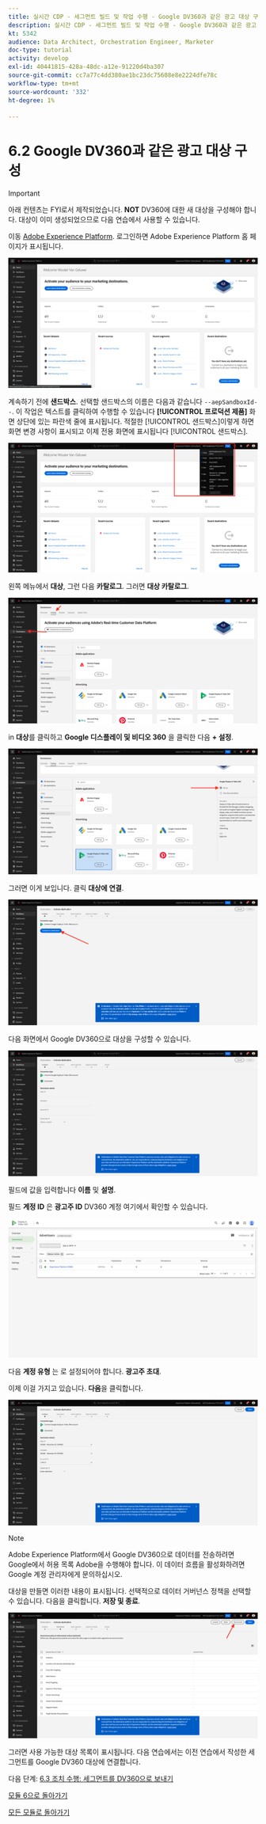 ```yaml
---
title: 실시간 CDP - 세그먼트 빌드 및 작업 수행 - Google DV360과 같은 광고 대상 구성
description: 실시간 CDP - 세그먼트 빌드 및 작업 수행 - Google DV360과 같은 광고 대상 구성
kt: 5342
audience: Data Architect, Orchestration Engineer, Marketer
doc-type: tutorial
activity: develop
exl-id: 40441815-428a-48dc-a12e-91220d4ba307
source-git-commit: cc7a77c4dd380ae1bc23dc75608e8e2224dfe78c
workflow-type: tm+mt
source-wordcount: '332'
ht-degree: 1%

---
```


# 6.2 Google DV360과 같은 광고 대상 구성

>[!IMPORTANT]
>
>아래 컨텐츠는 FYI로서 제작되었습니다. **NOT** DV360에 대한 새 대상을 구성해야 합니다. 대상이 이미 생성되었으므로 다음 연습에서 사용할 수 있습니다.

이동 [Adobe Experience Platform](https://experience.adobe.com/platform). 로그인하면 Adobe Experience Platform 홈 페이지가 표시됩니다.

![데이터 수집](../module2/images/home.png)

계속하기 전에 **샌드박스**. 선택할 샌드박스의 이름은 다음과 같습니다 ``--aepSandboxId--``. 이 작업은 텍스트를 클릭하여 수행할 수 있습니다 **[!UICONTROL 프로덕션 제품]** 화면 상단에 있는 파란색 줄에 표시됩니다. 적절한 [!UICONTROL 샌드박스]이렇게 하면 화면 변경 사항이 표시되고 이제 전용 화면에 표시됩니다 [!UICONTROL 샌드박스].

![데이터 수집](../module2/images/sb1.png)

왼쪽 메뉴에서 **대상**, 그런 다음 **카탈로그**. 그러면 **대상 카탈로그**.

![RTCDP](./images/rtcdp.png)

in **대상**&#x200B;를 클릭하고 **Google 디스플레이 및 비디오 360** 을 클릭한 다음 **+ 설정**.

![RTCDP](./images/rtcdpgoogle.png)

그러면 이게 보입니다. 클릭 **대상에 연결**.

![RTCDP](./images/rtcdpgooglecreate1.png)

다음 화면에서 Google DV360으로 대상을 구성할 수 있습니다.

![RTCDP](./images/rtcdpgooglecreatedest.png)

필드에 값을 입력합니다 **이름** 및 **설명**.

필드 **계정 ID** 은 **광고주 ID** DV360 계정 여기에서 확인할 수 있습니다.

![RTCDP](./images/rtcdpgoogledv360advid.png)

다음 **계정 유형** 는 로 설정되어야 합니다. **광고주 초대**.

이제 이걸 가지고 있습니다. **다음**&#x200B;을 클릭합니다.

![RTCDP](./images/rtcdpgoogldv360new.png)

>[!NOTE]
>
>Adobe Experience Platform에서 Google DV360으로 데이터를 전송하려면 Google에서 허용 목록 Adobe을 수행해야 합니다. 이 데이터 흐름을 활성화하려면 Google 계정 관리자에게 문의하십시오.

대상을 만들면 이러한 내용이 표시됩니다. 선택적으로 데이터 거버넌스 정책을 선택할 수 있습니다. 다음을 클릭합니다. **저장 및 종료**.

![RTCDP](./images/rtcdpcreatedest1.png)

그러면 사용 가능한 대상 목록이 표시됩니다.
다음 연습에서는 이전 연습에서 작성한 세그먼트를 Google DV360 대상에 연결합니다.

다음 단계: [6.3 조치 수행: 세그먼트를 DV360으로 보내기](./ex3.md)

[모듈 6으로 돌아가기](./real-time-cdp-build-a-segment-take-action.md)

[모든 모듈로 돌아가기](../../overview.md)
